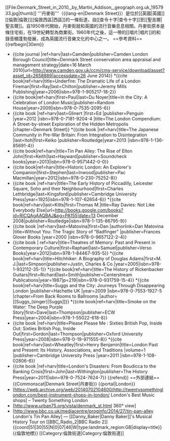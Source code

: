 [[File:Denmark_Street_in_2010,_by_Martin_Addison,_geograph.org.uk_1957933.jpg|thumb]]
'''丹麥街'''（{{lang-en|Denmark Street}}）是位於[[英國|英國]][[倫敦|倫敦]][[倫敦西區|西區]]的一條街道，自[[查令十字|查令十字]]至[[聖吉爾|聖吉爾]]。自1950年代開始，丹麥街就和英國的流行音樂息息相關。丹麥街原本是條住宅街，在19世紀轉型為商業街。1960年代之後，這一帶的[[唱片|唱片]]的和錄音棚蓬勃發展，成為英國流行音樂文化的中心之一。
==參考資料==
{{refbegin|30em}}
* {{cite journal |ref=harv|last=Camden|publisher=Camden London Borough Council|title=Denmark Street conservation area appraisal and management strategy|date=16 March 2010|url=http://www.camden.gov.uk/ccm/cms-service/download/asset?asset_id=2658889|accessdate=26 June 2014}}
*{{cite book|ref=harv|title=Underfire: The Dramatic Life of a London Fireman|first=Ray|last=Chilton|publisher=Jeremy Mills Publishing|year=2006|isbn=978-1-905217-18-2}}
* {{cite book|ref=harv|first=Paul|last=Du Noyer|title=In the City: A Celebration of London Music|publisher=Random House|year=2009|isbn=978-0-7535-2095-6}}
* {{cite book |ref=harv|last=Glinert |first=Ed |publisher=Penguin |year=2012 |isbn=978-0-7181-9204-4 |title=The London Compendium: A Street-by-street Exploration of the Hidden Metropolis |chapter=Denmark Street}}
*{{cite book |ref=harv|title=The Japanese Community in Pre-War Britain: From Integration to Disintegration |last=Itoh|first=Keiko |publisher=Routledge|year=2013 |isbn=978-1-136-85691-4}}
* {{cite book|ref=harv|title=Tin Pan Alley: The Rise of Elton John|first=Keith|last=Hayward|publisher=Soundcheck books|year=2013|isbn=978-0-9571442-0-0}}
* {{cite book|ref=harv|title=Historic London: An Explorer's Companion|first=Stephen|last=Inwood|publisher=Pac Macmillan|year=2012|isbn=978-0-230-75252-8}}
* {{cite book |ref=harv|title=The Early History of Piccadilly, Leicester Square, Soho and their Neighbourhood|first=Charles Lethbridge|last=Kingsford|publisher=Cambridge University Press|year=1925|isbn=978-1-107-62654-6}}
*{{cite book|ref=harv|last=Kitts|first=Thomas M.|title=Ray Davies: Not Like Everybody Else|url=http://books.google.com/books?id=RICQAgAAQBAJ&pg=PA155|date=13 December 2008|publisher=Routledge|isbn=978-1-135-86795-9}}
* {{cite book |ref=harv|last=Matovina|first=Dan |authorlink=Dan Matovina |title=Without You: The Tragic Story of "Badfinger" |publisher=Frances Glover Books |year=2000 |isbn=978-0-9657122-2-4}}
* {{cite book | ref=harv|title=Theatres of Memory: Past and Present in Contemporary Culture|first=Raphael|last=Samuel|publisher=Verso Books|year=2012|isbn=978-1-84467-935-5}}
*{{cite book|ref=harv|title=Hitchhiker: A Biography of Douglas Adams|first=M. J.|last=Simpson|publisher=Justin, Charles & Co.|year=2005|isbn=978-1-932112-35-1}}
*{{cite book|ref=harv|title=The History of Rickenbacker Guitars|first=Richard|last=Smith|publisher=Centerstream Publications|year=1987|p=219|isbn=978-0-931759-15-4}}
*{{cite book|ref=harv|title=Suggs and the City: Journeys Through Disappearing London |publisher=Hachette UK |year=2009 |isbn=978-0-7553-1927-5 |chapter=From Back Rooms to Ballrooms |author=[[Suggs_(singer)|Suggs]]}}
*{{cite book|ref=harv|title=Smoke on the Water: The Deep Purple Story|first=Dave|last=Thompson|publisher=ECW Press|year=2004|isbn=978-1-55022-618-8}} 
* {{cite book |ref=harv|title=Please Please Me : Sixties British Pop, Inside Out: Sixties British Pop, Inside Out|first=Gordon|last=Thompson|publisher=Oxford University Press|year=2008|isbn=978-0-19-971555-8}}
*{{cite book|ref=harv|last=Wheatley|first=Henry Benjamin|title=London Past and Present: Its History, Associations, and Traditions |volume=1 |publisher=Cambridge University Press |year=2011 |isbn=978-1-108-02806-6}} 
* {{cite book |ref=harv|title=London's Disasters: From Boudicca to the Banking Crisis|first=John|last=Withington|publisher=The History Press|year=2011|isbn=978-0-7524-7624-7}}
{{refend}}
==外部連結==
{{Commonscat|Denmark Street|丹麥街}}
{{portal|London}}
* [https://web.archive.org/web/20140702104600/http://twentysomethinglondon.com/best-instrument-shops-in-london/ London's Best Music shops] – Twenty Something London
* [http://www.urban75.org/vista/denmark_st.html 360° view]
* [http://www.bbc.co.uk/mediacentre/proginfo/2014/27/tin-pan-alley London's Tin Pan Alley] — [[Danny_Baker|Danny Baker]]'s Musical History Tour on [[BBC_Radio_2|BBC Radio 2]]
{{coord|51|30|55|N|0|07|46|W|type:landmark_region:GB|display=title}}
{{倫敦地標}}
[[Category:倫敦街道|Category:倫敦街道]]